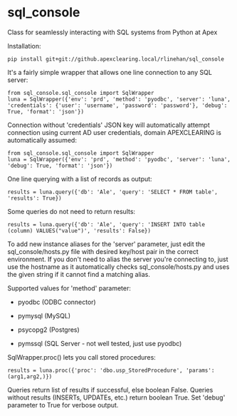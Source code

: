 # sql_console

Class for seamlessly interacting with SQL systems from Python at Apex

Installation:

    pip install git+git://github.apexclearing.local/rlinehan/sql_console

It's a fairly simple wrapper that allows one line connection to any SQL server:

    from sql_console.sql_console import SqlWrapper
    luna = SqlWrapper({'env': 'prd', 'method': 'pyodbc', 'server': 'luna', 'credentials': {'user': 'username', 'password': 'password'}, 'debug': True, 'format': 'json'})
    
Connection without 'credentials' JSON key will automatically attempt connection using current AD user credentials, domain APEXCLEARING is automatically assumed:

    from sql_console.sql_console import SqlWrapper
    luna = SqlWrapper({'env': 'prd', 'method': 'pyodbc', 'server': 'luna', 'debug': True, 'format': 'json'})

One line querying with a list of records as output:

    results = luna.query({'db': 'Ale', 'query': 'SELECT * FROM table', 'results': True})

Some queries do not need to return results:

    results = luna.query({'db': 'Ale', 'query': 'INSERT INTO table (column) VALUES("value")', 'results': False})

To add new instance aliases for the 'server' parameter, just edit the sql_console/hosts.py file with desired key/host pair in the correct environment. If you don't need to alias the server you're connecting to, just use the hostname as it automatically checks sql_console/hosts.py and uses the given string if it cannot find a matching alias.

Supported values for 'method' parameter:

* pyodbc (ODBC connector)

* pymysql (MySQL)

* psycopg2 (Postgres)

* pymssql (SQL Server - not well tested, just use pyodbc)

SqlWrapper.proc() lets you call stored procedures:

    results = luna.proc({'proc': 'dbo.usp_StoredProcedure', 'params': (arg1,arg2,)})

Queries return list of results if successful, else boolean False. Queries without results (INSERTs, UPDATEs, etc.) return boolean True. Set 'debug' parameter to True for verbose output.